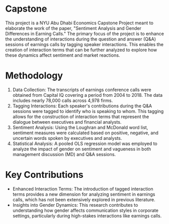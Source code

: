 # Capstone
This project is a NYU Abu Dhabi Economics Capstone Project meant to elaborate the work of the paper, "Sentiment Analysis and Gender Differences in Earning Calls." The primary focus of the project is to enhance the understanding of interactions during the question and answer (Q&A) sessions of earnings calls by tagging speaker interactions. This enables the creation of interaction terms that can be further analyzed to explore how these dynamics affect sentiment and market reactions. 

# Methodology 
1. Data Collection: The transcripts of earnings conference calls were obtained from Capital IQ covering a period from 2004 to 2018. The data includes nearly 78,000 calls across 4,978 firms.
2. Tagging Interactions: Each speaker's contributions during the Q&A sessions were tagged to identify who is speaking to whom. This tagging allows for the construction of interaction terms that represent the dialogue between executives and financial analysts.
3. Sentiment Analysis: Using the Loughran and McDonald word list, sentiment measures were calculated based on positive, negative, and uncertain words spoken by executives and analysts.
4. Statistical Analysis: A pooled OLS regression model was employed to analyze the impact of gender on sentiment and vagueness in both management discussion (MD) and Q&A sessions.

# Key Contributions

- Enhanced Interaction Terms: The introduction of tagged interaction terms provides a new dimension for analyzing sentiment in earnings calls, which has not been extensively explored in previous literature.
- Insights into Gender Dynamics: This research contributes to understanding how gender affects communication styles in corporate settings, particularly during high-stakes interactions like earnings calls.
